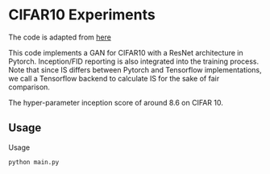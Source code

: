 # CIFAR10 Experiments

The code is adapted from [here](https://github.com/biuyq/CT-GAN)

This code implements a GAN for CIFAR10 with a ResNet architecture in Pytorch. Inception/FID reporting is also integrated into the training process. Note that since IS differs between Pytorch and Tensorflow implementations, we call a Tensorflow backend to calculate IS for the sake of fair comparison.

The hyper-parameter inception score of around 8.6 on CIFAR 10.
## Usage

Usage
```
python main.py

```
